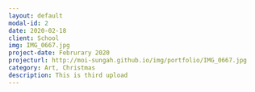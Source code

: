 ```yaml
---
layout: default
modal-id: 2
date: 2020-02-18
client: School
img: IMG_0667.jpg
project-date: Februrary 2020
projecturl: http://moi-sungah.github.io/img/portfolio/IMG_0667.jpg
category: Art, Christmas
description: This is third upload
---
```

